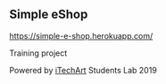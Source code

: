 ## Simple eShop

https://simple-e-shop.herokuapp.com/

Training project

Powered by [iTechArt](https://itechart.by) Students Lab 2019
